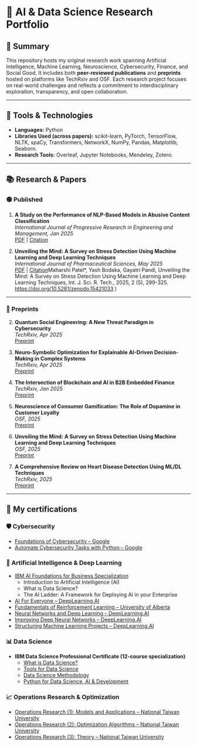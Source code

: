 # 🧠 AI & Data Science Research Portfolio

## 📌 Summary

This repository hosts my original research work spanning Artificial Intelligence, Machine Learning, Neuroscience, Cybersecurity, Finance, and Social Good. It includes both **peer-reviewed publications** and **preprints** hosted on platforms like TechRxiv and OSF. Each research project focuses on real-world challenges and reflects a commitment to interdisciplinary exploration, transparency, and open collaboration.

---


## 🧰 Tools & Technologies

- **Languages:** Python
- **Libraries Used (across papers):** scikit-learn, PyTorch, TensorFlow, NLTK, spaCy, Transformers, NetworkX, NumPy, Pandas, Matplotlib, Seaborn.
- **Research Tools:** Overleaf, Jupyter Notebooks, Mendeley, Zotero.

---

## 📚 Research & Papers

### 🟢 Published
1. **A Study on the Performance of NLP-Based Models in Abusive Content Classification**  
   _International Journal of Progressive Research in Engineering and Management, Jan 2025_  
   [PDF](https://www.doi.org/10.58257/IJPREMS38262) | [Citation](#)

2. **Unveiling the Mind: A Survey on Stress Detection Using Machine Learning and Deep Learning Techniques**  
   _International Journal of Pharmaceutical Sciences, May 2025_  
   [PDF](https://www.doi.org/10.5281/zenodo.15421033) | [Citation](#)Maharshi Patel*, Yash Bodaka, Gayatri Pandi, Unveiling the Mind: A Survey on Stress Detection Using Machine Learning and Deep Learning Techniques, Int. J. Sci. R. Tech., 2025, 2 (5), 299-325. https://doi.org/10.5281/zenodo.15421033 )


---

### 🔬 Preprints

2. **Quantum Social Engineering: A New Threat Paradigm in Cybersecurity**  
   _TechRxiv, Apr 2025_  
   [Preprint](https://doi.org/10.36227/techrxiv.174363042.22068772/v1)

3. **Neuro-Symbolic Optimization for Explainable AI-Driven Decision-Making in Complex Systems**  
   _TechRxiv, Apr 2025_  
   [Preprint](https://doi.org/10.36227/techrxiv.174431322.29730206/v1)

4. **The Intersection of Blockchain and AI in B2B Embedded Finance**  
   _TechRxiv, Jan 2025_  
   [Preprint](https://doi.org/10.36227/techrxiv.174431344.40887416/v1)

5. **Neuroscience of Consumer Gamification: The Role of Dopamine in Customer Loyalty**  
   _OSF, 2025_  
   [Preprint](https://papers.ssrn.com/sol3/papers.cfm?abstract_id=5105373)

6. **Unveiling the Mind: A Survey on Stress Detection Using Machine Learning and Deep Learning Techniques**  
   _OSF, 2025_  
   [Preprint](https://osf.io/w8a3y_v1/)

7. **A Comprehensive Review on Heart Disease Detection Using ML/DL Techniques**  
   _TechRxiv, 2025_  
   [Preprint](https://doi.org/10.36227/techrxiv.174494889.99688489/v1)

---

## 📜  My certifications

### 🛡️ Cybersecurity
- [Foundations of Cybersecurity – Google](https://www.coursera.org/account/accomplishments/certificate/CEHENRNCPGTZ)
- [Automate Cybersecurity Tasks with Python – Google](https://www.coursera.org/account/accomplishments/certificate/CEHENRNCPGTZ)

### 🤖 Artificial Intelligence & Deep Learning
- [IBM AI Foundations for Business Specialization](https://www.coursera.org/account/accomplishments/specialization/certificate/MD2J2FJ2ID1L)
  - Introduction to Artificial Intelligence (AI)
  - What is Data Science?
  - The AI Ladder: A Framework for Deploying AI in your Enterprise
- [AI For Everyone – DeepLearning.AI](https://www.coursera.org/account/accomplishments/certificate/B7662S6TIOWL)
- [Fundamentals of Reinforcement Learning – University of Alberta](https://www.coursera.org/account/accomplishments/certificate/PNRD2S7A64YH)
- [Neural Networks and Deep Learning – DeepLearning.AI](https://www.coursera.org/account/accomplishments/certificate/DCW8TGUV9DQS)
- [Improving Deep Neural Networks – DeepLearning.AI](https://www.coursera.org/account/accomplishments/certificate/A5P8ARITV3GU)
- [Structuring Machine Learning Projects – DeepLearning.AI](https://www.coursera.org/account/accomplishments/certificate/WLJVZ0EY3T84)

### 📊 Data Science
- **IBM Data Science Professional Certificate (12-course specialization)**
  - [What is Data Science?](https://www.coursera.org/account/accomplishments/certificate/B52F8CJKE09O)
  - [Tools for Data Science](https://www.coursera.org/account/accomplishments/certificate/SQT4BS1XU3JG)
  - [Data Science Methodology](https://www.coursera.org/account/accomplishments/certificate/37626SZTSBHB)
  - [Python for Data Science, AI & Development](https://coursera.org/verify/6D344GLRMMOM)

### 📈 Operations Research & Optimization
- [Operations Research (1): Models and Applications – National Taiwan University](https://coursera.org/verify/8UPU69JSV6H2)
- [Operations Research (2): Optimization Algorithms – National Taiwan University](https://coursera.org/verify/MIQS96YOBYYY)
- [Operations Research (3): Theory – National Taiwan University](https://coursera.org/verify/EFX3R1QUEMDA)
